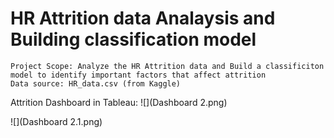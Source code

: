 # HR Attrition data Analaysis and Building classification model

    Project Scope: Analyze the HR Attrition data and Build a classificiton model to identify important factors that affect attrition
    Data source: HR_data.csv (from Kaggle)

Attrition Dashboard in Tableau:
![](Dashboard 2.png)


![](Dashboard 2.1.png)
